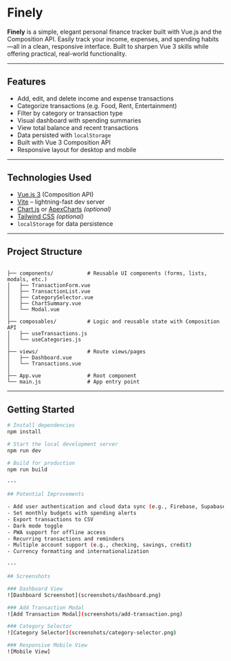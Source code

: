 # Finely

**Finely** is a simple, elegant personal finance tracker built with Vue.js and the Composition API. Easily track your income, expenses, and spending habits—all in a clean, responsive interface. Built to sharpen Vue 3 skills while offering practical, real-world functionality.

---

## Features

- Add, edit, and delete income and expense transactions  
- Categorize transactions (e.g. Food, Rent, Entertainment)  
- Filter by category or transaction type  
- Visual dashboard with spending summaries  
- View total balance and recent transactions  
- Data persisted with `localStorage`  
- Built with Vue 3 Composition API  
- Responsive layout for desktop and mobile

---

## Technologies Used

- [Vue.js 3](https://vuejs.org/) (Composition API)  
- [Vite](https://vitejs.dev/) – lightning-fast dev server  
- [Chart.js](https://www.chartjs.org/) or [ApexCharts](https://apexcharts.com/vue-chart-demos/) *(optional)*  
- [Tailwind CSS](https://tailwindcss.com/) *(optional)*  
- `localStorage` for data persistence

---

## Project Structure

<pre lang="markdown"><code>
├── components/           # Reusable UI components (forms, lists, modals, etc.)
│   ├── TransactionForm.vue
│   ├── TransactionList.vue
│   ├── CategorySelector.vue
│   ├── ChartSummary.vue
│   └── Modal.vue
│
├── composables/          # Logic and reusable state with Composition API
│   ├── useTransactions.js
│   └── useCategories.js
│
├── views/                # Route views/pages
│   ├── Dashboard.vue
│   └── Transactions.vue
│
├── App.vue               # Root component
└── main.js               # App entry point
</code></pre> 

---

## Getting Started

```bash
# Install dependencies
npm install

# Start the local development server
npm run dev

# Build for production
npm run build

---

## Potential Improvements

- Add user authentication and cloud data sync (e.g., Firebase, Supabase)
- Set monthly budgets with spending alerts
- Export transactions to CSV
- Dark mode toggle
- PWA support for offline access
- Recurring transactions and reminders
- Multiple account support (e.g., checking, savings, credit)
- Currency formatting and internationalization

---

## Screenshots

### Dashboard View
![Dashboard Screenshot](screenshots/dashboard.png)

### Add Transaction Modal
![Add Transaction Modal](screenshots/add-transaction.png)

### Category Selector
![Category Selector](screenshots/category-selector.png)

### Responsive Mobile View
![Mobile View]